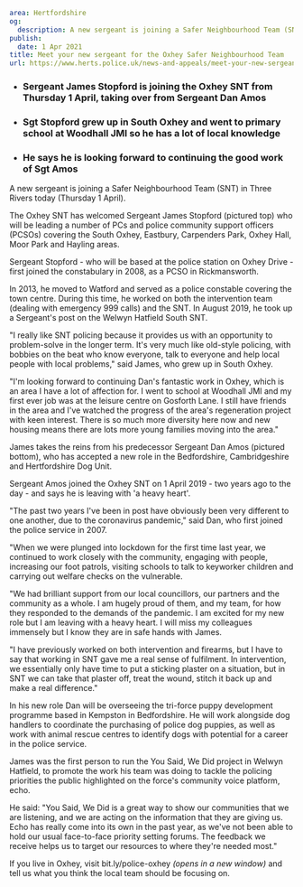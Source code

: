 ```yaml
area: Hertfordshire
og:
  description: A new sergeant is joining a Safer Neighbourhood Team (SNT) in Three Rivers today (Thursday 1 April).
publish:
  date: 1 Apr 2021
title: Meet your new sergeant for the Oxhey Safer Neighbourhood Team
url: https://www.herts.police.uk/news-and-appeals/meet-your-new-sergeant-for-the-Oxhey-Safer-Neighbourhood-Team-0001
```

* ### Sergeant James Stopford is joining the Oxhey SNT from Thursday 1 April, taking over from Sergeant Dan Amos

 * ### Sgt Stopford grew up in South Oxhey and went to primary school at Woodhall JMI so he has a lot of local knowledge

 * ### He says he is looking forward to continuing the good work of Sgt Amos

A new sergeant is joining a Safer Neighbourhood Team (SNT) in Three Rivers today (Thursday 1 April).

The Oxhey SNT has welcomed Sergeant James Stopford (pictured top) who will be leading a number of PCs and police community support officers (PCSOs) covering the South Oxhey, Eastbury, Carpenders Park, Oxhey Hall, Moor Park and Hayling areas.

Sergeant Stopford - who will be based at the police station on Oxhey Drive - first joined the constabulary in 2008, as a PCSO in Rickmansworth.

In 2013, he moved to Watford and served as a police constable covering the town centre. During this time, he worked on both the intervention team (dealing with emergency 999 calls) and the SNT. In August 2019, he took up a Sergeant's post on the Welwyn Hatfield South SNT.

"I really like SNT policing because it provides us with an opportunity to problem-solve in the longer term. It's very much like old-style policing, with bobbies on the beat who know everyone, talk to everyone and help local people with local problems," said James, who grew up in South Oxhey.

"I'm looking forward to continuing Dan's fantastic work in Oxhey, which is an area I have a lot of affection for. I went to school at Woodhall JMI and my first ever job was at the leisure centre on Gosforth Lane. I still have friends in the area and I've watched the progress of the area's regeneration project with keen interest. There is so much more diversity here now and new housing means there are lots more young families moving into the area."

James takes the reins from his predecessor Sergeant Dan Amos (pictured bottom), who has accepted a new role in the Bedfordshire, Cambridgeshire and Hertfordshire Dog Unit.

Sergeant Amos joined the Oxhey SNT on 1 April 2019 - two years ago to the day - and says he is leaving with 'a heavy heart'.

"The past two years I've been in post have obviously been very different to one another, due to the coronavirus pandemic," said Dan, who first joined the police service in 2007.

"When we were plunged into lockdown for the first time last year, we continued to work closely with the community, engaging with people, increasing our foot patrols, visiting schools to talk to keyworker children and carrying out welfare checks on the vulnerable.

"We had brilliant support from our local councillors, our partners and the community as a whole. I am hugely proud of them, and my team, for how they responded to the demands of the pandemic. I am excited for my new role but I am leaving with a heavy heart. I will miss my colleagues immensely but I know they are in safe hands with James.

"I have previously worked on both intervention and firearms, but I have to say that working in SNT gave me a real sense of fulfilment. In intervention, we essentially only have time to put a sticking plaster on a situation, but in SNT we can take that plaster off, treat the wound, stitch it back up and make a real difference."

In his new role Dan will be overseeing the tri-force puppy development programme based in Kempston in Bedfordshire. He will work alongside dog handlers to coordinate the purchasing of police dog puppies, as well as work with animal rescue centres to identify dogs with potential for a career in the police service.

James was the first person to run the You Said, We Did project in Welwyn Hatfield, to promote the work his team was doing to tackle the policing priorities the public highlighted on the force's community voice platform, echo.

He said: "You Said, We Did is a great way to show our communities that we are listening, and we are acting on the information that they are giving us. Echo has really come into its own in the past year, as we've not been able to hold our usual face-to-face priority setting forums. The feedback we receive helps us to target our resources to where they're needed most."

If you live in Oxhey, visit bit.ly/police-oxhey _(opens in a new window)_ and tell us what you think the local team should be focusing on.
